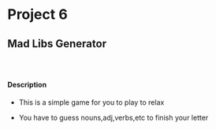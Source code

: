 # Project 6

## Mad Libs Generator

### </br>

#### Description

* This is a simple game for you to play to relax

* You have to guess nouns,adj,verbs,etc to finish your letter
